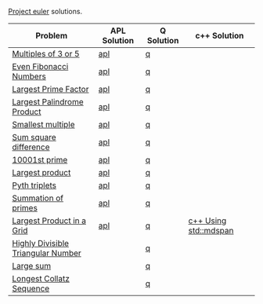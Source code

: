 [Project euler](https://projecteuler.net/) solutions.

| Problem                                                                   | APL Solution           | Q Solution       | c++ Solution                          |
|---------------------------------------------------------------------------|------------------------|------------------|---------------------------------------|
| [Multiples of 3 or 5](https://projecteuler.net/problem=1)                 | [apl](problem1.dyalog) | [q](problem1.q)  |                                       |
| [Even Fibonacci Numbers](https://projecteuler.net/problem=2)              | [apl](problem2.dyalog) | [q](problem2.q)  |                                       |
| [Largest Prime Factor](https://projecteuler.net/problem=3)                | [apl](problem3.dyalog) | [q](problem3.q)  |                                       |
| [Largest Palindrome Product](https://projecteuler.net/problem=4)          | [apl](problem4.dyalog) | [q](problem4.q)  |                                       |
| [Smallest multiple](https://projecteuler.net/problem=5)                   | [apl](problem5.dyalog) | [q](problem5.q)  |                                       |
| [Sum square difference](https://projecteuler.net/problem=6)               | [apl](problem6.dyalog) | [q](problem6.q)  |                                       |
| [10001st prime](https://projecteuler.net/problem=7)                       | [apl](problem7.dyalog) | [q](problem7.q)  |                                       |
| [Largest product](https://projecteuler.net/problem=8)                     | [apl](problem8.dyalog) | [q](problem8.q)  |                                       |
| [Pyth triplets](https://projecteuler.net/problem=9)                       | [apl](problem9.dyalog) | [q](problem9.q)  |                                       |
| [Summation of primes](https://projecteuler.net/problem=10)                | [apl]()                | [q](problem10.q) |                                       |
| [Largest Product in a Grid](https://projecteuler.net/problem=11)          | [apl]()                | [q](problem11.q) | [c++ Using std::mdspan](problem11.cc) |
| [Highly Divisible Triangular Number](https://projecteuler.net/problem=12) |                        | [q](problem12.q) |                                       |
| [Large sum](https://projecteuler.net/problem=13)                          |                        | [q](problem13.q) |                                       |
| [Longest Collatz Sequence](https://projecteuler.net/problem=14)           |                        | [q](problem14.q) |                                       |





